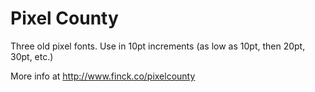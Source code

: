 Pixel County
===========

Three old pixel fonts. Use in 10pt increments (as low as 10pt, then 20pt, 30pt, etc.)

More info at http://www.finck.co/pixelcounty
